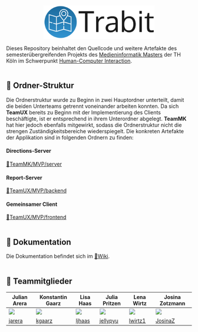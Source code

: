 <p align="center">
<img src="development/TeamUX/ressourcen/Logo/trabit_git_logo.png" width="60%">
</p>

Dieses Repository beinhaltet den Quellcode und weitere Artefakte des semesterübergreifenden Projekts des [Medieninformatik Masters](https://www.medieninformatik.th-koeln.de) der TH Köln im Schwerpunkt [Human-Computer Interaction](https://www.medieninformatik.th-koeln.de/study/master/schwerpunkte/hci/).
<br><br>

## :file_folder: Ordner-Struktur
Die Ordnerstruktur wurde zu Beginn in zwei Hauptordner unterteilt, damit die beiden Unterteams getrennt voneinander arbeiten konnten. Da sich **TeamUX** bereits zu Beginn mit der Implementierung des Clients beschäftigte, ist er entsprechend in ihrem Unterordner abgelegt. **TeamMK** hat hier jedoch ebenfalls mitgewirkt, sodass die Ordnerstruktur nicht die strengen Zuständigkeitsbereiche wiederspiegelt. Die konkreten Artefakte der Applikation sind in folgenden Ordnern zu finden:

#### Directions-Server
[:open_file_folder:TeamMK/MVP/server](https://github.com/kgaarz/Trabit/tree/master/TeamMK/MVP/server)

#### Report-Server
[:open_file_folder:TeamUX/MVP/backend](https://github.com/kgaarz/Trabit/tree/master/TeamUX/MVP/backend)

#### Gemeinsamer Client
[:open_file_folder:TeamUX/MVP/frontend](https://github.com/kgaarz/Trabit/tree/master/TeamUX/MVP/frontend)
<br><br>

## :blue_book: Dokumentation
Die Dokumentation befindet sich im [:book:Wiki](https://github.com/kgaarz/Trabit/wiki).
<br><br>

## :construction_worker: Teammitglieder
**Julian Arera** | **Konstantin Gaarz** | **Lisa Haas** | **Julia Pritzen** | **Lena Wirtz** | **Josina Zotzmann**
------------- | ------------- | ------------- | ------------- | ------------- | -------------
<img src="https://avatars0.githubusercontent.com/u/22669341?s=460&v=4" width="100px"> | <img src="https://avatars1.githubusercontent.com/u/22495353?s=460&v=4" width="100px"> | <img src="https://avatars0.githubusercontent.com/u/49310640?s=460&v=4" width="100px"> | <img src="https://avatars3.githubusercontent.com/u/45239595?s=460&v=4" width="100px"> | <img src="https://avatars0.githubusercontent.com/u/22662727?s=460&v=4" width="100px"> | <img src="https://avatars1.githubusercontent.com/u/49343592?s=460&v=4" width="100px">
[jarera](https://github.com/jarera) | [kgaarz](https://github.com/kgaarz) | [ljhaas](https://github.com/lisajhaas) | [jellypyu](https://github.com/jellypyu) | [lwirtz1](https://github.com/lwirtz1) | [JosinaZ](https://github.com/JosinaZ)
